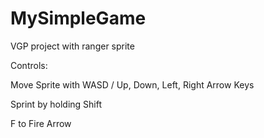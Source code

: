 # MySimpleGame
VGP project with ranger sprite 

Controls:

Move Sprite with WASD / Up, Down, Left, Right Arrow Keys 

Sprint by holding Shift

F to Fire Arrow

